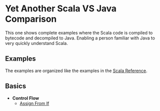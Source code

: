 
# Yet Another Scala VS Java Comparison

This one shows complete examples where the Scala code is compiled to bytecode and decompiled to Java. Enabling a person familiar with Java to very quickly understand Scala.

## Examples

The examples are organized like the examples in the [Scala Reference](https://scalalang.org/docs/reference/).

## Basics 
* **Control Flow**
  * [Assign From If](https://github.com/tomasbjerre/yet-another-scala-vs-java-comparison/blob/master/doc/basics/controliiiflow/p01assigniiifromiiiif.md)
